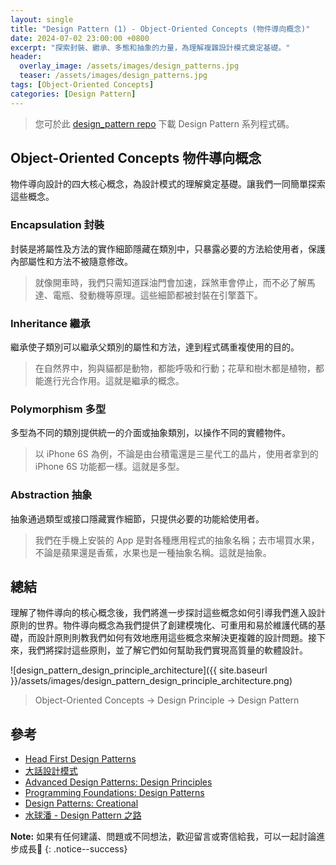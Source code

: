 ```yaml
---
layout: single
title: "Design Pattern (1) - Object-Oriented Concepts (物件導向概念)"
date: 2024-07-02 23:00:00 +0800
excerpt: "探索封裝、繼承、多態和抽象的力量，為理解複雜設計模式奠定基礎。"
header:
  overlay_image: /assets/images/design_patterns.jpg
  teaser: /assets/images/design_patterns.jpg
tags: [Object-Oriented Concepts]
categories: [Design Pattern]
---
```


> 您可於此 [design_pattern repo](https://github.com/nickhuangcyh/design_pattern) 下載 Design Pattern 系列程式碼。

## Object-Oriented Concepts 物件導向概念

物件導向設計的四大核心概念，為設計模式的理解奠定基礎。讓我們一同簡單探索這些概念。

### Encapsulation 封裝

封裝是將屬性及方法的實作細節隱藏在類別中，只暴露必要的方法給使用者，保護內部屬性和方法不被隨意修改。

> 就像開車時，我們只需知道踩油門會加速，踩煞車會停止，而不必了解馬達、電瓶、發動機等原理。這些細節都被封裝在引擎蓋下。

### Inheritance 繼承

繼承使子類別可以繼承父類別的屬性和方法，達到程式碼重複使用的目的。

> 在自然界中，狗與貓都是動物，都能呼吸和行動；花草和樹木都是植物，都能進行光合作用。這就是繼承的概念。

### Polymorphism 多型

多型為不同的類別提供統一的介面或抽象類別，以操作不同的實體物件。

> 以 iPhone 6S 為例，不論是由台積電還是三星代工的晶片，使用者拿到的 iPhone 6S 功能都一樣。這就是多型。

### Abstraction 抽象

抽象通過類型或接口隱藏實作細節，只提供必要的功能給使用者。

> 我們在手機上安裝的 App 是對各種應用程式的抽象名稱；去市場買水果，不論是蘋果還是香蕉，水果也是一種抽象名稱。這就是抽象。

## 總結

理解了物件導向的核心概念後，我們將進一步探討這些概念如何引導我們進入設計原則的世界。物件導向概念為我們提供了創建模塊化、可重用和易於維護代碼的基礎，而設計原則則教我們如何有效地應用這些概念來解決更複雜的設計問題。接下來，我們將探討這些原則，並了解它們如何幫助我們實現高質量的軟體設計。

![design_pattern_design_principle_architecture]({{ site.baseurl }}/assets/images/design_pattern_design_principle_architecture.png)

> Object-Oriented Concepts -> Design Principle -> Design Pattern

## 參考

* [Head First Design Patterns](https://www.tenlong.com.tw/products/9789867794529)
* [大話設計模式](https://www.tenlong.com.tw/products/9789866761799)
* [Advanced Design Patterns: Design Principles](https://www.linkedin.com/learning/advanced-design-patterns-design-principles/what-are-design-principles?autoAdvance=true&autoSkip=false&autoplay=true&resume=true)
* [Programming Foundations: Design Patterns](https://www.linkedin.com/learning/programming-foundations-design-patterns-2/trying-interfaces?autoAdvance=true&autoSkip=false&autoplay=true&resume=true)
* [Design Patterns: Creational](https://www.linkedin.com/learning/design-patterns-creational/think-about-how-you-create-objects?autoAdvance=true&autoSkip=false&autoplay=true&resume=true)
* [水球潘 - Design Pattern 之路](https://www.youtube.com/watch?v=yOe-uywb2qs&list=PLicQRHHL75d7EXEI9nWfUYJyrPdI79M70&pp=iAQB)

**Note:** 如果有任何建議、問題或不同想法，歡迎留言或寄信給我，可以一起討論進步成長🙂
{: .notice--success}
